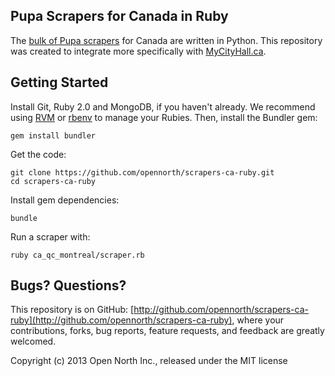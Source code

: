 ## Pupa Scrapers for Canada in Ruby

The [bulk of Pupa scrapers](http://github.com/opencivicdata/scrapers-ca) for Canada are written in Python. This repository was created to integrate more specifically with [MyCityHall.ca](http://mycityhall.ca/).

## Getting Started

Install Git, Ruby 2.0 and MongoDB, if you haven't already. We recommend using [RVM](http://rvm.io/) or [rbenv](https://github.com/sstephenson/rbenv) to manage your Rubies. Then, install the Bundler gem:

    gem install bundler

Get the code:

    git clone https://github.com/opennorth/scrapers-ca-ruby.git
    cd scrapers-ca-ruby

Install gem dependencies:

    bundle

Run a scraper with:

    ruby ca_qc_montreal/scraper.rb

## Bugs? Questions?

This repository is on GitHub: [http://github.com/opennorth/scrapers-ca-ruby](http://github.com/opennorth/scrapers-ca-ruby), where your contributions, forks, bug reports, feature requests, and feedback are greatly welcomed.

Copyright (c) 2013 Open North Inc., released under the MIT license
